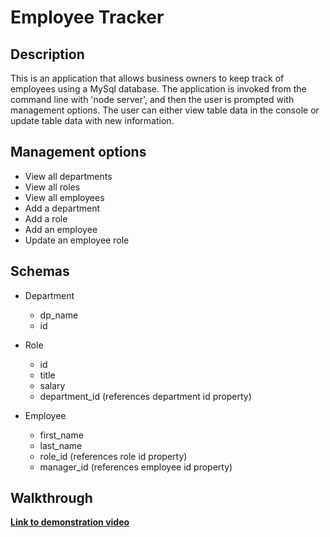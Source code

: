 # Employee Tracker

## Description

This is an application that allows business owners to keep track of employees using a MySql database. The application is invoked from the command line with 'node server', and then the user is prompted with management options. The user can either view table data in the console or update table data with new information.

## Management options

* View all departments
* View all roles
* View all employees
* Add a department
* Add a role
* Add an employee
* Update an employee role

## Schemas

* Department
  * dp_name
  * id

* Role
  * id
  * title
  * salary
  * department_id (references department id property)
  
* Employee
  * first_name
  * last_name
  * role_id (references role id property)
  * manager_id (references employee id property)

## Walkthrough
[**Link to demonstration video**](https://github.com/KatyKedi/employee-tracker/blob/main/assets/employee-tracker.webm "Walkthrough video")